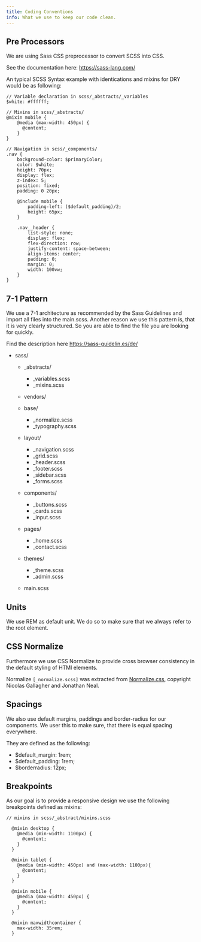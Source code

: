 ```yaml
---
title: Coding Conventions
info: What we use to keep our code clean.
---
```

## Pre Processors
We are using Sass CSS preprocessor to convert SCSS into CSS.

See the documentation here: <a href="https://sass-lang.com/"> https://sass-lang.com/ </a>

An typical SCSS Syntax example with identications and mixins for DRY would be as following:

```
// Variable declaration in scss/_abstracts/_variables
$white: #ffffff;

// Mixins in scss/_abstracts/
@mixin mobile {
    @media (max-width: 450px) {
      @content;
    }
}

// Navigation in scss/_components/
.nav {
    background-color: $primaryColor;
    color: $white;
    height: 70px;
    display: flex;
    z-index: 5;
    position: fixed;
    padding: 0 20px;

    @include mobile {
        padding-left: ($default_padding)/2;
        height: 65px;
    }

    .nav__header {
        list-style: none;
        display: flex;
        flex-direction: row;
        justify-content: space-between;
        align-items: center;
        padding: 0;
        margin: 0;
        width: 100vw;
    }
}
```

## 7-1 Pattern
We use a 7-1 architecture as recommended by the Sass Guidelines and import all files into the main.scss.
Another reason we use this pattern is, that it is very clearly structured. So you are able to find the file you are looking for quickly.

Find the description here <a href="https://sass-guidelin.es/de/">https://sass-guidelin.es/de/ </a>

- sass/
    - _abstracts/
        - _variables.scss    
        - _mixins.scss   

    - vendors/

    - base/
        - _normalize.scss        
        - _typography.scss 

    - layout/
        - _navigation.scss   
        - _grid.scss         
        - _header.scss       
        - _footer.scss       
        - _sidebar.scss      
        - _forms.scss        

    - components/
        - _buttons.scss      
        - _cards.scss     
        - _input.scss            

    - pages/
        - _home.scss    
        - _contact.scss      

    - themes/
        - _theme.scss   
        - _admin.scss     

    - main.scss 

## Units
We use REM as default unit. We do so to make sure that we always refer to the root element.

## CSS Normalize
Furthermore we use CSS Normalize to provide cross browser consistency in the default styling of HTMl elements.

Normalize `[_normalize.scss]` was extracted from [Normalize.css](https://github.com/necolas/normalize.css), copyright Nicolas Gallagher and Jonathan Neal.

## Spacings
We also use default margins, paddings and border-radius for our components. We user this to make sure, that there is equal spacing everywhere.  
  
They are defined as the following:
 
- $default_margin: 1rem;
- $default_padding: 1rem;
- $borderradius: 12px;

## Breakpoints

As our goal is to provide a responsive design we use the following breakpoints defined as mixins:

```
// mixins in scss/_abstract/mixins.scss

  @mixin desktop {
    @media (min-width: 1100px) {
      @content;
    }
  }

  @mixin tablet {
    @media (min-width: 450px) and (max-width: 1100px){
      @content;
    }
  }
  
  @mixin mobile {
    @media (max-width: 450px) {
      @content;
    }
  }
  
  @mixin maxwidthcontainer {
    max-width: 35rem;
  }
```

